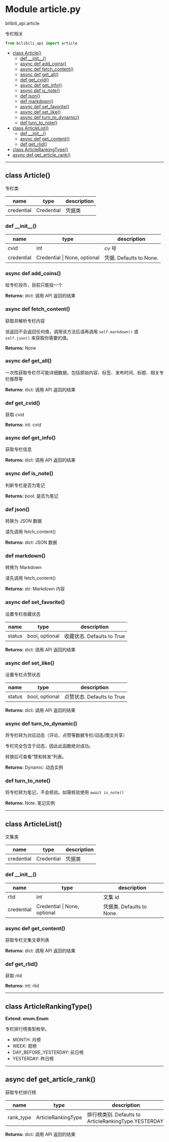 # Module article.py


bilibili_api.article

专栏相关


``` python
from bilibili_api import article
```

- [class Article()](#class-Article)
  - [def \_\_init\_\_()](#def-\_\_init\_\_)
  - [async def add\_coins()](#async-def-add\_coins)
  - [async def fetch\_content()](#async-def-fetch\_content)
  - [async def get\_all()](#async-def-get\_all)
  - [def get\_cvid()](#def-get\_cvid)
  - [async def get\_info()](#async-def-get\_info)
  - [async def is\_note()](#async-def-is\_note)
  - [def json()](#def-json)
  - [def markdown()](#def-markdown)
  - [async def set\_favorite()](#async-def-set\_favorite)
  - [async def set\_like()](#async-def-set\_like)
  - [async def turn\_to\_dynamic()](#async-def-turn\_to\_dynamic)
  - [def turn\_to\_note()](#def-turn\_to\_note)
- [class ArticleList()](#class-ArticleList)
  - [def \_\_init\_\_()](#def-\_\_init\_\_)
  - [async def get\_content()](#async-def-get\_content)
  - [def get\_rlid()](#def-get\_rlid)
- [class ArticleRankingType()](#class-ArticleRankingType)
- [async def get\_article\_rank()](#async-def-get\_article\_rank)

---

## class Article()

专栏类


| name | type | description |
| - | - | - |
| credential | Credential | 凭据类 |


### def \_\_init\_\_()


| name | type | description |
| - | - | - |
| cvid | int | cv 号 |
| credential | Credential \| None, optional | 凭据. Defaults to None. |


### async def add_coins()

给专栏投币，目前只能投一个



**Returns:** dict: 调用 API 返回的结果




### async def fetch_content()

获取并解析专栏内容

该返回不会返回任何值，调用该方法后请再调用 `self.markdown()` 或 `self.json()` 来获取你需要的值。



**Returns:** None



### async def get_all()

一次性获取专栏尽可能详细数据，包括原始内容、标签、发布时间、标题、相关专栏推荐等



**Returns:** dict: 调用 API 返回的结果




### def get_cvid()

获取 cvid



**Returns:** int: cvid




### async def get_info()

获取专栏信息



**Returns:** dict: 调用 API 返回的结果




### async def is_note()

判断专栏是否为笔记



**Returns:** bool: 是否为笔记




### def json()

转换为 JSON 数据

请先调用 fetch_content()



**Returns:** dict: JSON 数据




### def markdown()

转换为 Markdown

请先调用 fetch_content()



**Returns:** str: Markdown 内容




### async def set_favorite()

设置专栏收藏状态


| name | type | description |
| - | - | - |
| status | bool, optional | 收藏状态. Defaults to True |

**Returns:** dict: 调用 API 返回的结果




### async def set_like()

设置专栏点赞状态


| name | type | description |
| - | - | - |
| status | bool, optional | 点赞状态. Defaults to True |

**Returns:** dict: 调用 API 返回的结果




### async def turn_to_dynamic()

将专栏转为对应动态（评论、点赞等数据专栏/动态/图文共享）

专栏完全包含于动态，因此此函数绝对成功。

转换后可查看“赞和转发”列表。



**Returns:** Dynamic: 动态实例




### def turn_to_note()

将专栏转为笔记，不会核验。如需核验使用 `await is_note()`



**Returns:** Note: 笔记实例




---

## class ArticleList()

文集类


| name | type | description |
| - | - | - |
| credential | Credential | 凭据类 |


### def \_\_init\_\_()


| name | type | description |
| - | - | - |
| rlid | int | 文集 id |
| credential | Credential \| None, optional | 凭据类. Defaults to None. |


### async def get_content()

获取专栏文集文章列表



**Returns:** dict: 调用 API 返回的结果




### def get_rlid()

获取 rlid



**Returns:** int: rlid




---

## class ArticleRankingType()

**Extend: enum.Enum**

专栏排行榜类型枚举。

+ MONTH: 月榜
+ WEEK: 周榜
+ DAY_BEFORE_YESTERDAY: 前日榜
+ YESTERDAY: 昨日榜




---

## async def get_article_rank()

获取专栏排行榜


| name | type | description |
| - | - | - |
| rank_type | ArticleRankingType | 排行榜类别. Defaults to ArticleRankingType.YESTERDAY. |

**Returns:** dict: 调用 API 返回的结果




